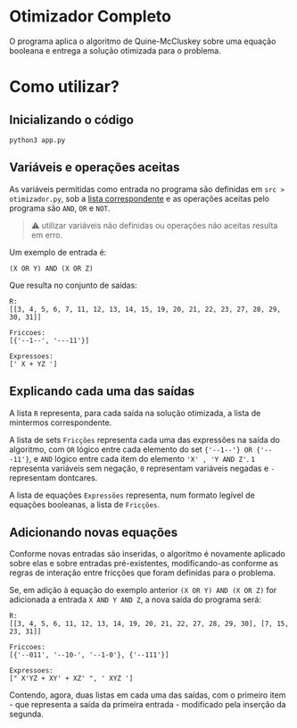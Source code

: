 # Otimizador Completo

O programa aplica o algoritmo de Quine-McCluskey sobre uma equação booleana e entrega a solução otimizada para o problema.

# Como utilizar?

## Inicializando o código
```
python3 app.py
```

## Variáveis e operações aceitas

As variáveis permitidas como entrada no programa são definidas em `src > otimizador.py`, sob a [lista correspondente](https://github.com/brunolima2696/otimizador_completo/blob/339c0f60636665cf434480963c3428cea89f65dd/src/otimizador.py#L10) e as operações aceitas pelo programa são `AND`, `OR` e `NOT`. 
 
> ⚠️  utilizar variáveis não definidas ou operações não aceitas resulta em erro.

Um exemplo de entrada é:

```
(X OR Y) AND (X OR Z)
```

Que resulta no conjunto de saídas:

```
R: 
[[3, 4, 5, 6, 7, 11, 12, 13, 14, 15, 19, 20, 21, 22, 23, 27, 28, 29, 30, 31]]

Friccoes:
[{'--1--', '---11'}]

Expressoes:
[' X + YZ ']
```

## Explicando cada uma das saídas

A lista `R` representa, para cada saída na solução otimizada, a lista de mintermos correspondente.

A lista de sets `Fricções` representa cada uma das expressões na saída do algoritmo, com `OR` lógico entre cada elemento do set `{'--1--'} OR {'---11'}`, e `AND` lógico entre cada item do elemento `'X' , 'Y AND Z'`. `1` representa variáveis sem negação, `0` representam variáveis negadas e `-` representam dontcares.

A lista de equações `Expressões` representa, num formato legível de equações booleanas, a lista de `Fricções`.

## Adicionando novas equações

Conforme novas entradas são inseridas, o algoritmo é novamente aplicado sobre elas e sobre entradas pré-existentes, modificando-as conforme as regras de interação entre fricções que foram definidas para o problema.

Se, em adição à equação do exemplo anterior `(X OR Y) AND (X OR Z)` for adicionada a entrada `X AND Y AND Z`, a nova saída do programa será:

```
R: 
[[3, 4, 5, 6, 11, 12, 13, 14, 19, 20, 21, 22, 27, 28, 29, 30], [7, 15, 23, 31]]

Friccoes:
[{'--011', '--10-', '--1-0'}, {'--111'}]

Expressoes:
[" X'YZ + XY' + XZ' ", ' XYZ ']
```

Contendo, agora, duas listas em cada uma das saídas, com o primeiro item - que representa a saída da primeira entrada - modificado pela inserção da segunda.
